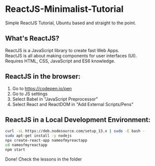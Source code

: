# ReactJS-Minimalist-Tutorial
Simple ReactJS Tutorial, Ubuntu based and straight to the point.

## What's ReactJS?

ReactJS is a JavaScript library to create fast Web Apps.<br>
ReactJS is all about making components for user interfaces (UI).<br>
Requires HTML, CSS, JavaScript and ES6 knowledge.

## ReactJS in the browser:
1. Go to https://codepen.io/pen 
2. Go to JS settings
3. Select Babel in "JavaScript Preprocessor"
4. Select React and ReactDOM in "Add External Scripts/Pens"


## ReactJS in a Local Development Environment:

```sh
curl -sL https://deb.nodesource.com/setup_13.x | sudo -E bash -
sudo apt-get install -y nodejs
npx create-react-app nameofmyreactapp
cd nameofmyreactapp 
npm start
```

Done! Check the lessons in the folder
